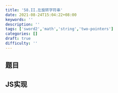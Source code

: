 ```yaml
---
title: '58.II.左旋转字符串'
date: 2021-08-24T15:04:22+08:00
keywords: ''
description: ''
tags: ['sword2','math','string','two-pointers']
categories: []
draft: true
difficulty: ''
---
```


## 题目


## JS实现

```javascript

```
